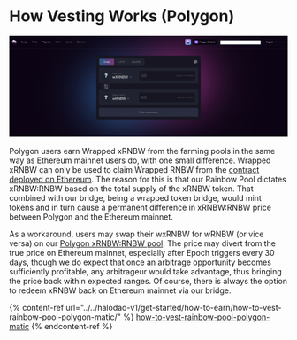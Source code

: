 # How Vesting Works (Polygon)

![](<../../.gitbook/assets/Screenshot 2021-09-16 at 6.24.00 PM.png>)

Polygon users earn Wrapped xRNBW from the farming pools in the same way as Ethereum mainnet users do, with one small difference. Wrapped xRNBW can only be used to claim Wrapped RNBW from the [contract deployed on Ethereum](https://etherscan.io/address/0x47be779de87de6580d0548cde80710a93c502405). The reason for this is that our Rainbow Pool dictates xRNBW:RNBW based on the total supply of the xRNBW token. That combined with our bridge, being a wrapped token bridge, would mint tokens and in turn cause a permanent difference in xRNBW:RNBW price between Polygon and the Ethereum mainnet.&#x20;

As a workaround, users may swap their wxRNBW for wRNBW (or vice versa) on our [Polygon xRNBW:RNBW pool](https://app.sushi.com/swap?inputCurrency=0xc104e54803aba12f7a171a49ddc333da39f47193\&outputCurrency=0x18e7bdb379928a651f093ef1bc328889b33a560c). The price may divert from the true price on Ethereum mainnet, especially after Epoch triggers every 30 days, though we do expect that once an arbitrage opportunity becomes sufficiently profitable, any arbitrageur would take advantage, thus bringing the price back within expected ranges. Of course, there is always the option to redeem xRNBW back on Ethereum mainnet via our bridge.&#x20;

{% content-ref url="../../halodao-v1/get-started/how-to-earn/how-to-vest-rainbow-pool-polygon-matic/" %}
[how-to-vest-rainbow-pool-polygon-matic](../../halodao-v1/get-started/how-to-earn/how-to-vest-rainbow-pool-polygon-matic/)
{% endcontent-ref %}


